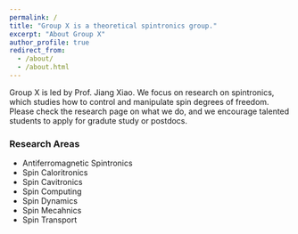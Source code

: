 ```yaml
---
permalink: /
title: "Group X is a theoretical spintronics group."
excerpt: "About Group X"
author_profile: true
redirect_from: 
  - /about/
  - /about.html
---
```


Group X is led by Prof. Jiang Xiao. We focus on research on spintronics, which studies how to control and manipulate spin degrees of freedom. Please check the research page on what we do, and we encourage talented students to apply for gradute study or postdocs.

### Research Areas
* Antiferromagnetic Spintronics
* Spin Caloritronics
* Spin Cavitronics
* Spin Computing
* Spin Dynamics
* Spin Mecahnics
* Spin Transport
